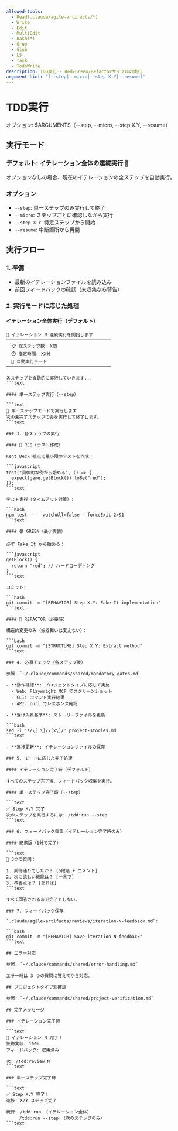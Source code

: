 ```yaml
---
allowed-tools:
  - Read(.claude/agile-artifacts/*)
  - Write
  - Edit
  - MultiEdit
  - Bash(*)
  - Grep
  - Glob
  - LS
  - Task
  - TodoWrite
description: TDD実行 - Red/Green/Refactorサイクルの実行
argument-hint: "[--step|--micro|--step X.Y|--resume]"
---
```


# TDD実行

オプション: $ARGUMENTS（--step, --micro, --step X.Y, --resume）

## 実行モード

### デフォルト: イテレーション全体の連続実行 🎯

オプションなしの場合、現在のイテレーションの全ステップを自動実行。

### オプション

- `--step`: 単一ステップのみ実行して終了
- `--micro`: ステップごとに確認しながら実行
- `--step X.Y`: 特定ステップから開始
- `--resume`: 中断箇所から再開

## 実行フロー

### 1. 準備

- 最新のイテレーションファイルを読み込み
- 前回フィードバックの確認（未収集なら警告）

### 2. 実行モードに応じた処理

#### イテレーション全体実行（デフォルト）

```text
🚀 イテレーション N 連続実行を開始します
────────────────────────────────────────
  📋 総ステップ数: X個
  ⏱️ 推定時間: XX分
  🎯 自動実行モード
────────────────────────────────────────

各ステップを自動的に実行していきます...
```text

#### 単一ステップ実行（--step）

```text
🔄 単一ステップモードで実行します
次の未完了ステップのみを実行して終了します。
```text

### 3. 各ステップの実行

#### 🔴 RED（テスト作成）

Kent Beck 視点で最小限のテストを作成：

```javascript
test("具体的な例から始める", () => {
  expect(game.getBlock()).toBe("red");
});
```text

テスト実行（タイムアウト対策）:

```bash
npm test -- --watchAll=false --forceExit 2>&1
```text

#### 🟢 GREEN（最小実装）

必ず Fake It から始める：

```javascript
getBlock() {
  return "red"; // ハードコーディング
}
```text

コミット:

```bash
git commit -m "[BEHAVIOR] Step X.Y: Fake It implementation"
```text

#### 🔵 REFACTOR（必要時）

構造的変更のみ（振る舞いは変えない）：

```bash
git commit -m "[STRUCTURE] Step X.Y: Extract method"
```text

### 4. 必須チェック（各ステップ後）

参照: `~/.claude/commands/shared/mandatory-gates.md`

- **動作確認**: プロジェクトタイプに応じて実施
  - Web: Playwright MCP でスクリーンショット
  - CLI: コマンド実行結果
  - API: curl でレスポンス確認

- **受け入れ基準**: ストーリーファイルを更新

```bash
sed -i 's/\[ \]/\[x\]/' project-stories.md
```text

- **進捗更新**: イテレーションファイルの保存

### 5. モードに応じた完了処理

#### イテレーション完了時（デフォルト）

すべてのステップ完了後、フィードバック収集を実行。

#### 単一ステップ完了時（--step）

```text
✅ Step X.Y 完了
次のステップを実行するには: /tdd:run --step
```text

### 6. フィードバック収集（イテレーション完了時のみ）

#### 簡素版（1分で完了）

```text
💭 3つの質問：

1. 期待通りでしたか？ [5段階 + コメント]
2. 次に欲しい機能は？ [一言で]
3. 改善点は？ [あれば]
```text

すべて回答されるまで完了としない。

### 7. フィードバック保存

`.claude/agile-artifacts/reviews/iteration-N-feedback.md`:

```bash
git commit -m "[BEHAVIOR] Save iteration N feedback"
```text

## エラー対応

参照: `~/.claude/commands/shared/error-handling.md`

エラー時は 3 つの質問に答えてから対応。

## プロジェクトタイプ別確認

参照: `~/.claude/commands/shared/project-verification.md`

## 完了メッセージ

### イテレーション完了時

```text
🎉 イテレーション N 完了！
技術実装: 100%
フィードバック: 収集済み

次: /tdd:review N
```text

### 単一ステップ完了時

```text
✅ Step X.Y 完了！
進捗: X/Y ステップ完了

続行: /tdd:run （イテレーション全体）
     /tdd:run --step （次のステップのみ）
```text
